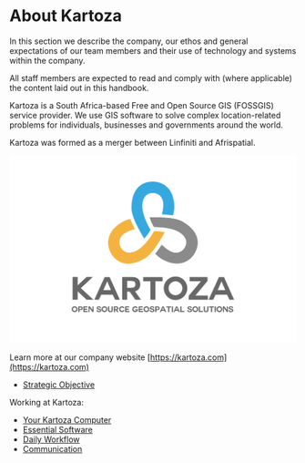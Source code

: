# About Kartoza

In this section we describe the company, our ethos and general expectations of
our team members and their use of technology and systems within the company.

All staff members are expected to read and comply with (where applicable) the
content laid out in this handbook.

Kartoza is a South Africa-based Free and Open Source GIS (FOSSGIS) service provider. We use GIS software to solve complex location-related problems for individuals, businesses and governments around the world.

Kartoza was formed as a merger between Linfiniti and Afrispatial.

![kartoza logo](./assets/logo.svg)

Learn more at our company website [https://kartoza.com](https://kartoza.com)

* [Strategic Objective](./strategic_objective.md)

Working at Kartoza:

* [Your Kartoza Computer](./setting_up_your_computer/)
* [Essential Software](./essential_software.md)
* [Daily Workflow](./daily_workflow.md)
* [Communication](./communication.md)
